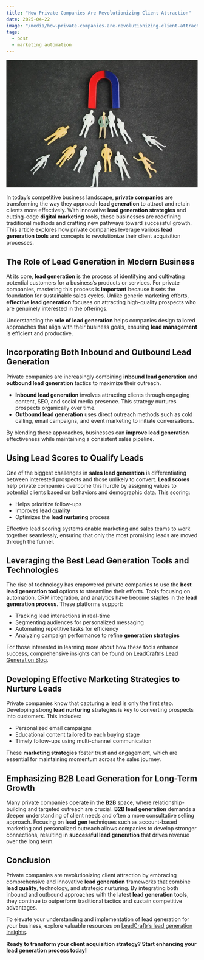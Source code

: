 ```yaml
---
title: "How Private Companies Are Revolutionizing Client Attraction"
date: 2025-04-22
image: "/media/how-private-companies-are-revolutionizing-client-attraction.webp"
tags:
  - post
  - marketing automation
---
```


![How Private Companies Are Revolutionizing Client Attraction](/media/how-private-companies-are-revolutionizing-client-attraction.webp)

In today’s competitive business landscape, **private companies** are transforming the way they approach **lead generation** to attract and retain clients more effectively. With innovative **lead generation strategies** and cutting-edge **digital marketing** tools, these businesses are redefining traditional methods and crafting new pathways toward successful growth. This article explores how private companies leverage various **lead generation tools** and concepts to revolutionize their client acquisition processes.

## The Role of Lead Generation in Modern Business

At its core, **lead generation** is the process of identifying and cultivating potential customers for a business’s products or services. For private companies, mastering this process is **important** because it sets the foundation for sustainable sales cycles. Unlike generic marketing efforts, **effective lead generation** focuses on attracting high-quality prospects who are genuinely interested in the offerings.

Understanding the **role of lead generation** helps companies design tailored approaches that align with their business goals, ensuring **lead management** is efficient and productive.

## Incorporating Both Inbound and Outbound Lead Generation

Private companies are increasingly combining **inbound lead generation** and **outbound lead generation** tactics to maximize their outreach. 

- **Inbound lead generation** involves attracting clients through engaging content, SEO, and social media presence. This strategy nurtures prospects organically over time.
- **Outbound lead generation** uses direct outreach methods such as cold calling, email campaigns, and event marketing to initiate conversations.

By blending these approaches, businesses can **improve lead generation** effectiveness while maintaining a consistent sales pipeline.

## Using Lead Scores to Qualify Leads

One of the biggest challenges in **sales lead generation** is differentiating between interested prospects and those unlikely to convert. **Lead scores** help private companies overcome this hurdle by assigning values to potential clients based on behaviors and demographic data. This scoring:

- Helps prioritize follow-ups
- Improves **lead quality**
- Optimizes the **lead nurturing** process

Effective lead scoring systems enable marketing and sales teams to work together seamlessly, ensuring that only the most promising leads are moved through the funnel.

## Leveraging the Best Lead Generation Tools and Technologies

The rise of technology has empowered private companies to use the **best lead generation tool** options to streamline their efforts. Tools focusing on automation, CRM integration, and analytics have become staples in the **lead generation process**. These platforms support:

- Tracking lead interactions in real-time
- Segmenting audiences for personalized messaging
- Automating repetitive tasks for efficiency
- Analyzing campaign performance to refine **generation strategies**

For those interested in learning more about how these tools enhance success, comprehensive insights can be found on [LeadCraftr’s Lead Generation Blog](https://leadcraftr.com/posts/lead-generation/).

## Developing Effective Marketing Strategies to Nurture Leads

Private companies know that capturing a lead is only the first step. Developing strong **lead nurturing** strategies is key to converting prospects into customers. This includes:

- Personalized email campaigns
- Educational content tailored to each buying stage
- Timely follow-ups using multi-channel communication

These **marketing strategies** foster trust and engagement, which are essential for maintaining momentum across the sales journey.

## Emphasizing B2B Lead Generation for Long-Term Growth

Many private companies operate in the **B2B** space, where relationship-building and targeted outreach are crucial. **B2B lead generation** demands a deeper understanding of client needs and often a more consultative selling approach. Focusing on **lead gen** techniques such as account-based marketing and personalized outreach allows companies to develop stronger connections, resulting in **successful lead generation** that drives revenue over the long term.

## Conclusion

Private companies are revolutionizing client attraction by embracing comprehensive and innovative **lead generation** frameworks that combine **lead quality**, technology, and strategic nurturing. By integrating both inbound and outbound approaches with the latest **lead generation tools**, they continue to outperform traditional tactics and sustain competitive advantages.

To elevate your understanding and implementation of lead generation for your business, explore valuable resources on [LeadCraftr’s lead generation insights](https://leadcraftr.com/posts/lead-generation/).

**Ready to transform your client acquisition strategy? Start enhancing your lead generation process today!**

